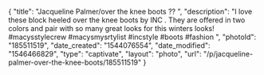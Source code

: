 {
    "title": "Jacqueline Palmer\/over the knee boots ?? ",
    "description": "I love these block heeled over the knee boots by INC . They are offered in two colors and pair with so many great looks for this winters looks! #macysstylecrew #macysmysrtylist #incstyle #boots #fashion ",
    "photoId": "185511519",
    "date_created": "1544076554",
    "date_modified": "1546466829",
    "type": "captivate",
    "layout": "photo",
    "url": "\/p\/jacqueline-palmer-over-the-knee-boots\/185511519"
}